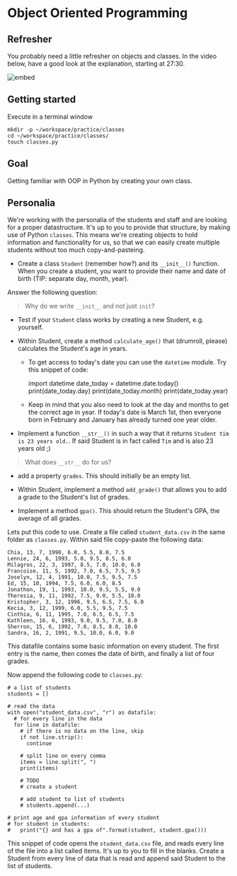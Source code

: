 # Object Oriented Programming

## Refresher

You probably need a little refresher on objects and classes. In the video below, have a good look at the explanation, starting at 27:30.

![embed](https://www.youtube.com/embed/8xCzjOnfQbw)

## Getting started

Execute in a terminal window

    mkdir -p ~/workspace/practice/classes
    cd ~/workspace/practice/classes/
    touch classes.py

## Goal

Getting familiar with OOP in Python by creating your own class.

## Personalia

We're working with the personalia of the students and staff and are looking for a proper datastructure. It's up to you to provide that structure, by making use of Python `classes`. This means we're creating objects to hold information and functionality for us, so that we can easily create multiple students without too much copy-and-pasteing.

- Create a class `Student` (remember how?) and its `__init__()` function. When you create a student, you want to provide their name and date of birth (TIP: separate day, month, year).

Answer the following question:

> Why do we write `__init__` and not just `init`?

- Test if your `Student` class works by creating a new Student, e.g. yourself.

- Within Student, create a method `calculate_age()` that (drumroll, please) calculates the Student's age in years.

  - To get access to today's date you can use the `datetime` module. Try this snippet of code:

      import datetime
      date_today = datetime.date.today()
      print(date_today.day)
      print(date_today.month)
      print(date_today.year)

  - Keep in mind that you also need to look at the day and months to get the correct age in year. If today's date is March 1st, then everyone born in February and January has already turned one year older.  

- Implement a function `__str__()` in such a way that it returns `Student tim is 23 years old.`. If said Student is in fact called `Tim` and is also 23 years old ;)

> What does `__str__` do for us?

- add a property `grades`. This should initially be an empty list.

- Within Student, implement a method `add_grade()` that allows you to add a grade to the Student's list of grades.

- Implement a method `gpa()`. This should return the Student's GPA, the average of all grades.

Lets put this code to use. Create a file called `student_data.csv` in the same folder as `classes.py`. Within said file copy-paste the following data:

    Chia, 13, 7, 1990, 6.0, 5.5, 8.0, 7.5
    Lennie, 24, 6, 1993, 5.0, 9.5, 8.5, 6.0
    Milagros, 22, 3, 1997, 8.5, 7.0, 10.0, 6.0
    Francoise, 11, 5, 1992, 7.0, 6.5, 7.5, 9.5
    Joselyn, 12, 4, 1991, 10.0, 7.5, 9.5, 7.5
    Ed, 15, 10, 1994, 7.5, 6.0, 6.0, 8.5
    Jonathon, 19, 1, 1993, 10.0, 9.5, 5.5, 9.0
    Theresia, 9, 11, 1992, 7.5, 9.0, 5.5, 10.0
    Kristopher, 3, 12, 1996, 9.5, 6.5, 7.5, 6.0
    Kecia, 3, 12, 1999, 6.0, 5.5, 9.5, 7.5
    Cinthia, 6, 11, 1995, 7.0, 6.5, 6.5, 7.5
    Kathleen, 16, 6, 1993, 9.0, 9.5, 7.0, 8.0
    Sherron, 15, 6, 1992, 7.0, 8.5, 8.0, 10.0
    Sandra, 16, 2, 1991, 9.5, 10.0, 6.0, 9.0

This datafile contains some basic information on every student. The first entry is the name, then comes the date of birth, and finally a list of four grades.

Now append the following code to `classes.py`:

    # a list of students
    students = []

    # read the data
    with open("student_data.csv", "r") as datafile:
      # for every line in the data
      for line in datafile:
        # if there is no data on the line, skip
        if not line.strip():
          continue

        # split line on every comma
        items = line.split(", ")
        print(items)

        # TODO
        # create a student

        # add student to list of students
        # students.append(...)

    # print age and gpa information of every student
    # for student in students:
    #   print("{} and has a gpa of".format(student, student.gpa()))

This snippet of code opens the `student_data.csv` file, and reads every line of the file into a list called items. It's up to you to fill in the blanks. Create a Student from every line of data that is read and append said Student to the list of students.
